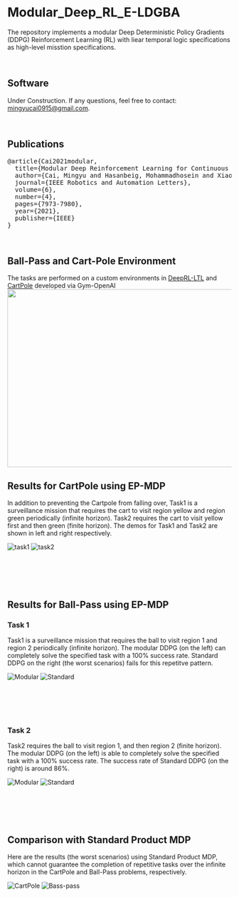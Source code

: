 # Modular_Deep_RL_E-LDGBA


The repository implements a modular Deep Deterministic Policy Gradients (DDPG) Reinforcement Learning (RL) with liear temporal logic specifications as high-level misstion specifications. 

<br>

## Software

Under Construction. If any questions, feel free to contact: mingyucai0915@gmail.com.

<br>

## Publications
<pre>
@article{Cai2021modular,
  title={Modular Deep Reinforcement Learning for Continuous Motion Planning with Temporal Logic},
  author={Cai, Mingyu and Hasanbeig, Mohammadhosein and Xiao, Shaoping and Abate, Alessandro and Kan, Zhen},
  journal={IEEE Robotics and Automation Letters},
  volume={6},
  number={4},
  pages={7973-7980},
  year={2021},
  publisher={IEEE}
}
</pre>

<br>

## Ball-Pass and Cart-Pole Environment
The tasks are performed on a custom environments in [DeepRL-LTL](https://github.com/RickyMexx/DeepRL-LTL) and [CartPole](https://gym.openai.com/envs/CartPole-v0/) developed via Gym-OpenAI
<img src="https://github.com/mingyucai/Modular_Deep_RL_E-LDGBA/blob/main/Images/Ball-Pass%20and%20CartPole_environment.jpg" width="800" height="400" >
<br>

## Results for CartPole using EP-MDP
In addition to preventing the Cartpole from falling over, Task1 is a surveillance mission that requires the cart to visit  region yellow and region green periodically (infinite horizon). Task2 requires the cart to visit yellow first and then green (finite horizon). The demos for Task1 and Task2 are shown in left and right respectively.

![task1](/Images/Task1_CartPole.gif)
![task2](/Images/Task2_CartPole.gif)

<br><br>

<br>

## Results for Ball-Pass using EP-MDP

### Task 1
Task1 is a surveillance mission that requires the ball to visit region 1 and region 2 periodically (infinite horizon). The modular DDPG (on the left) can completely solve the specified task with a 100% success rate. Standard DDPG on the right (the worst scenarios) fails for this repetitve pattern. 

![Modular](/Images/Task1_modular.gif)
![Standard](/Images/Task1_standard.gif)

<br><br>

<br>

### Task 2
Task2 requires the ball to visit region 1, and then region 2 (finite horizon). The modular DDPG (on the left) is able to completely solve the specified task with a 100% success rate. The success rate of Standard DDPG (on the right) is around 86%. 

![Modular](/Images/Tas2_modular.gif)
![Standard](/Images/Task2_standard.gif)

<br><br>

<br>

## Comparison with Standard Product MDP
Here are the results (the worst scenarios) using Standard Product MDP, which cannot guarantee the completion of repetitive tasks over the infinite horizon in the CartPole and Ball-Pass problems, respectively.


![CartPole](/Images/CartPole_P-MDP.gif)
![Bass-pass](/Images/Ball-pass_P-MDP.gif)

<br><br>

<br>
